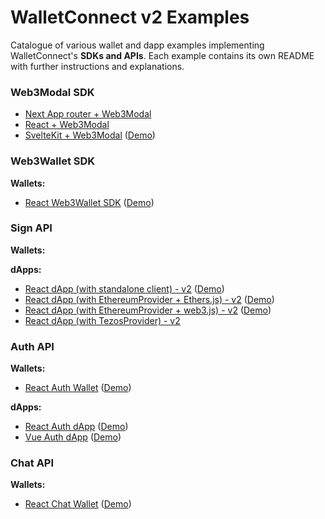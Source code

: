 # WalletConnect v2 Examples

Catalogue of various wallet and dapp examples implementing WalletConnect's **SDKs and APIs**. Each example contains its own README with further instructions and explanations.

### Web3Modal SDK

- [Next App router + Web3Modal](https://github.com/WalletConnect/web-examples/tree/main/dapps/web3modal/next)
- [React + Web3Modal](https://github.com/WalletConnect/web-examples/tree/main/dapps/web3modal/react)
- [SvelteKit + Web3Modal](https://github.com/WalletConnect/web-examples/tree/main/dapps/web3modal/svelte) ([Demo](https://evmtest.walletconnect.com/))

### Web3Wallet SDK

**Wallets:**

- [React Web3Wallet SDK](https://github.com/WalletConnect/web-examples/tree/main/advanced/wallets/react-web3wallet) ([Demo](https://react-web3wallet.vercel.app))

### Sign API

**Wallets:**


**dApps:**

- [React dApp (with standalone client) - v2](https://github.com/WalletConnect/web-examples/tree/main/advanced/dapps/react-dapp-v2) ([Demo](https://react-app.walletconnect.com/))
- [React dApp (with EthereumProvider + Ethers.js) - v2](https://github.com/WalletConnect/web-examples/tree/main/advanced/dapps/react-dapp-v2-with-ethers) ([Demo](https://react-dapp-v2-with-ethers.vercel.app/))
- [React dApp (with EthereumProvider + web3.js) - v2](https://github.com/WalletConnect/web-examples/tree/main/advanced/dapps/react-dapp-v2-with-web3js) ([Demo](https://react-dapp-v2-with-web3js.vercel.app/))
- [React dApp (with TezosProvider) - v2](https://github.com/WalletConnect/web-examples/tree/main/dapps/tezos-provider)

### Auth API

**Wallets:**

- [React Auth
  Wallet](https://github.com/WalletConnect/web-examples/tree/main/advanced/wallets/react-wallet-auth) ([Demo](https://react-auth-wallet.vercel.app))

**dApps:**

- [React Auth dApp](https://github.com/WalletConnect/web-examples/tree/main/advanced/dapps/react-dapp-auth) ([Demo](https://react-auth-dapp.walletconnect.com/))
- [Vue Auth dApp](https://github.com/WalletConnect/web-examples/tree/main/advanced/dapps/vue-dapp-auth) ([Demo](https://vue-dapp-auth.vercel.app/))


### Chat API

**Wallets:**

- [React Chat Wallet](https://github.com/WalletConnect/web-examples/tree/main/advanced/wallets/react-wallet-chat) ([Demo](https://react-wallet-chat.walletconnect.com/))
